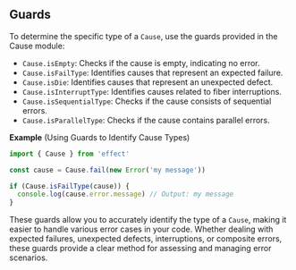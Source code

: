 ## Guards

To determine the specific type of a `Cause`, use the guards provided in the Cause module:

- `Cause.isEmpty`: Checks if the cause is empty, indicating no error.
- `Cause.isFailType`: Identifies causes that represent an expected failure.
- `Cause.isDie`: Identifies causes that represent an unexpected defect.
- `Cause.isInterruptType`: Identifies causes related to fiber interruptions.
- `Cause.isSequentialType`: Checks if the cause consists of sequential errors.
- `Cause.isParallelType`: Checks if the cause contains parallel errors.

**Example** (Using Guards to Identify Cause Types)

```ts twoslash
import { Cause } from 'effect'

const cause = Cause.fail(new Error('my message'))

if (Cause.isFailType(cause)) {
  console.log(cause.error.message) // Output: my message
}
```

These guards allow you to accurately identify the type of a `Cause`, making it easier to handle various error cases in your code. Whether dealing with expected failures, unexpected defects, interruptions, or composite errors, these guards provide a clear method for assessing and managing error scenarios.
